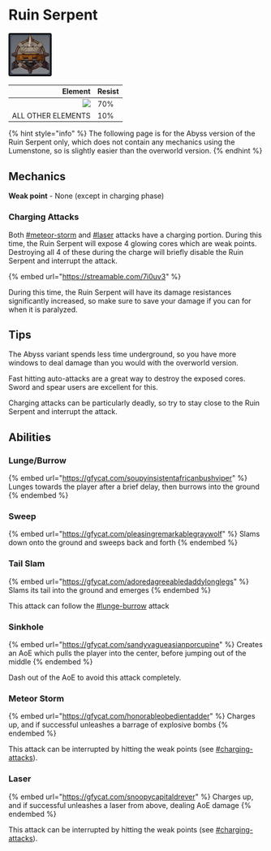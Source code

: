 # Ruin Serpent

![](<../../.gitbook/assets/Ruin Serpent.png>)

|                                        Element | Resist |
| ---------------------------------------------: | ------ |
| ![](../../.gitbook/assets/physical\_small.png) | 70%    |
|                             ALL OTHER ELEMENTS | 10%    |

{% hint style="info" %}
The following page is for the Abyss version of the Ruin Serpent only, which does not contain any mechanics using the Lumenstone, so is slightly easier than the overworld version.
{% endhint %}

## Mechanics <a href="#mechanics" id="mechanics"></a>

**Weak point** - None (except in charging phase)

### Charging Attacks

Both [#meteor-storm](ruin-serpent.md#meteor-storm "mention") and [#laser](ruin-serpent.md#laser "mention") attacks have a charging portion. During this time, the Ruin Serpent will expose 4 glowing cores which are weak points. Destroying all 4 of these during the charge will briefly disable the Ruin Serpent and interrupt the attack.

{% embed url="https://streamable.com/7i0uv3" %}

During this time, the Ruin Serpent will have its damage resistances significantly increased, so make sure to save your damage if you can for when it is paralyzed.

## Tips <a href="#tips" id="tips"></a>

The Abyss variant spends less time underground, so you have more windows to deal damage than you would with the overworld version.

Fast hitting auto-attacks are a great way to destroy the exposed cores. Sword and spear users are excellent for this.

Charging attacks can be particularly deadly, so try to stay close to the Ruin Serpent and interrupt the attack.

## Abilities <a href="#abilities" id="abilities"></a>

### Lunge/Burrow

{% embed url="https://gfycat.com/soupyinsistentafricanbushviper" %}
Lunges towards the player after a brief delay, then burrows into the ground
{% endembed %}

### Sweep

{% embed url="https://gfycat.com/pleasingremarkablegraywolf" %}
Slams down onto the ground and sweeps back and forth
{% endembed %}

### Tail Slam

{% embed url="https://gfycat.com/adoredagreeabledaddylonglegs" %}
Slams its tail into the ground and emerges
{% endembed %}

This attack can follow the [#lunge-burrow](ruin-serpent.md#lunge-burrow "mention") attack

### Sinkhole

{% embed url="https://gfycat.com/sandyvagueasianporcupine" %}
Creates an AoE which pulls the player into the center, before jumping out of the middle
{% endembed %}

Dash out of the AoE to avoid this attack completely.

### Meteor Storm

{% embed url="https://gfycat.com/honorableobedientadder" %}
Charges up, and if successful unleashes a barrage of explosive bombs
{% endembed %}

This attack can be interrupted by hitting the weak points (see [#charging-attacks](ruin-serpent.md#charging-attacks "mention")).

### Laser

{% embed url="https://gfycat.com/snoopycapitaldrever" %}
Charges up, and if successful unleashes a laser from above, dealing AoE damage
{% endembed %}

This attack can be interrupted by hitting the weak points (see [#charging-attacks](ruin-serpent.md#charging-attacks "mention")).
